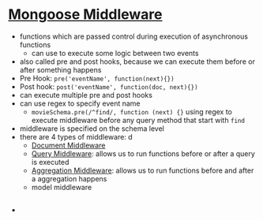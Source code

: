 # [Mongoose Middleware](https://mongoosejs.com/docs/middleware.html)
- functions which are passed control during execution of asynchronous functions
    - can use to execute some logic between two events
- also called pre and post hooks, because we can execute them before or after something happens
- Pre Hook: `pre('eventName', function(next){})`
- Post hook: `post('eventName', function(doc, next){})`
- can execute multiple pre and post hooks
- can use regex to specify event name
    - `movieSchema.pre(/^find/, function (next) {}` using regex to execute middleware before any query method that start with `find`
- middleware is specified on the schema level
- there are 4 types of middleware: d
    - [Document Middleware](./DocumentMiddleware.md)
    - [Query Middleware](./QueryMiddleware.md): allows us to run functions before or after a query is executed
    - [Aggregation Middleware](./AggregationMiddleware.md): allows us to run functions before and after a aggregation happens
    - model middleware


## 
- 